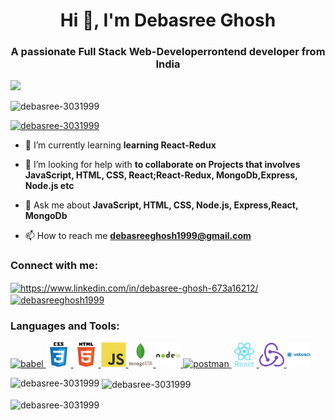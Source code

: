 

<h1 align="center">Hi 👋, I'm Debasree Ghosh</h1>
<h3 align="center">A passionate Full Stack Web-Developerrontend developer from India</h3>
<img src="https://cdnb.artstation.com/p/assets/images/images/024/858/699/original/pixel-jeff-divoom.gif?1583771904"></img>
<p align="left"> <img src="https://komarev.com/ghpvc/?username=debasree-3031999&label=Profile%20views&color=0e75b6&style=flat" alt="debasree-3031999" /> </p>

<p align="left"> <a href="https://github.com/ryo-ma/github-profile-trophy"><img src="https://github-profile-trophy.vercel.app/?username=debasree-3031999" alt="debasree-3031999" /></a> </p>

- 🌱 I’m currently learning **learning React-Redux**

- 🤝 I’m looking for help with **to collaborate on Projects that involves JavaScript, HTML, CSS, React;React-Redux, MongoDb,Express, Node.js etc**

- 💬 Ask me about **JavaScript, HTML, CSS, Node.js, Express,React, MongoDb**

- 📫 How to reach me **debasreeghosh1999@gmail.com**

<h3 align="left">Connect with me:</h3>
<p align="left">
<a href="https://linkedin.com/in/https://www.linkedin.com/in/debasree-ghosh-673a16212/" target="blank"><img align="center" src="https://raw.githubusercontent.com/rahuldkjain/github-profile-readme-generator/master/src/images/icons/Social/linked-in-alt.svg" alt="https://www.linkedin.com/in/debasree-ghosh-673a16212/" height="30" width="40" /></a>
<a href="https://medium.com/@debasreeghosh1999" target="blank"><img align="center" src="https://raw.githubusercontent.com/rahuldkjain/github-profile-readme-generator/master/src/images/icons/Social/medium.svg" alt="debasreeghosh1999" height="30" width="40" /></a>
</p>

<h3 align="left">Languages and Tools:</h3>
<p align="left"> <a href="https://babeljs.io/" target="_blank" rel="noreferrer"> <img src="https://www.vectorlogo.zone/logos/babeljs/babeljs-icon.svg" alt="babel" width="40" height="40"/> </a> <a href="https://www.w3schools.com/css/" target="_blank" rel="noreferrer"> <img src="https://raw.githubusercontent.com/devicons/devicon/master/icons/css3/css3-original-wordmark.svg" alt="css3" width="40" height="40"/> </a> <a href="https://www.w3.org/html/" target="_blank" rel="noreferrer"> <img src="https://raw.githubusercontent.com/devicons/devicon/master/icons/html5/html5-original-wordmark.svg" alt="html5" width="40" height="40"/> </a> <a href="https://developer.mozilla.org/en-US/docs/Web/JavaScript" target="_blank" rel="noreferrer"> <img src="https://raw.githubusercontent.com/devicons/devicon/master/icons/javascript/javascript-original.svg" alt="javascript" width="40" height="40"/> </a> <a href="https://www.mongodb.com/" target="_blank" rel="noreferrer"> <img src="https://raw.githubusercontent.com/devicons/devicon/master/icons/mongodb/mongodb-original-wordmark.svg" alt="mongodb" width="40" height="40"/> </a> <a href="https://nodejs.org" target="_blank" rel="noreferrer"> <img src="https://raw.githubusercontent.com/devicons/devicon/master/icons/nodejs/nodejs-original-wordmark.svg" alt="nodejs" width="40" height="40"/> </a> <a href="https://postman.com" target="_blank" rel="noreferrer"> <img src="https://www.vectorlogo.zone/logos/getpostman/getpostman-icon.svg" alt="postman" width="40" height="40"/> </a> <a href="https://reactjs.org/" target="_blank" rel="noreferrer"> <img src="https://raw.githubusercontent.com/devicons/devicon/master/icons/react/react-original-wordmark.svg" alt="react" width="40" height="40"/> </a> <a href="https://redux.js.org" target="_blank" rel="noreferrer"> <img src="https://raw.githubusercontent.com/devicons/devicon/master/icons/redux/redux-original.svg" alt="redux" width="40" height="40"/> </a> <a href="https://webpack.js.org" target="_blank" rel="noreferrer"> <img src="https://raw.githubusercontent.com/devicons/devicon/d00d0969292a6569d45b06d3f350f463a0107b0d/icons/webpack/webpack-original-wordmark.svg" alt="webpack" width="40" height="40"/> </a> </p>

<p><img align="left" src="https://github-readme-stats.vercel.app/api/top-langs?username=debasree-3031999&show_icons=true&locale=en&layout=compact" alt="debasree-3031999" /></p>

<p>&nbsp;<img align="center" src="https://github-readme-stats.vercel.app/api?username=debasree-3031999&show_icons=true&locale=en" alt="debasree-3031999" /></p>

<p><img align="center" src="https://github-readme-streak-stats.herokuapp.com/?user=debasree-3031999&" alt="debasree-3031999" /></p>
